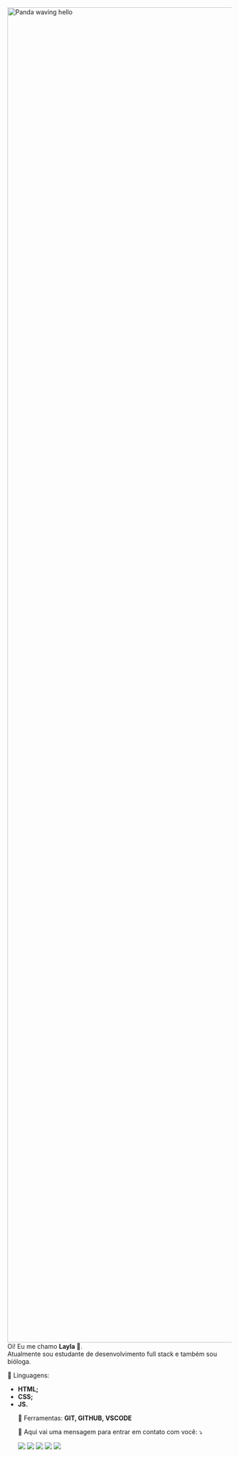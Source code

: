 <img src="https://github.com/layla-snogueira/layla-snogueira/commit/440ffd2a169c8cbfec596b85c6cbb850ab29ebcf" min-width="300px" max-width="300px" width="3000px" align="right" alt="Panda waving hello">

<p align="left"> 
  Oi! Eu me chamo <strong>Layla 🐼</strong>.<br>
  Atualmente sou estudante de desenvolvimento full stack e também sou bióloga.
</p>

<p align="left">
  🦄 Linguagens: 
  <ul>
    <li> <strong>HTML;</strong></li>
    <li><strong>CSS;</strong></li>
   <li><strong>JS.</strong></li>
</p>

<p align="left">
  💼 Ferramentas: <strong>GIT, GITHUB, VSCODE </strong>
</p>

<p align="left">
  💌 Aqui vai uma mensagem para entrar em contato com você: ⤵️
</p>

<p align="left">
  <a href="#" alt="Gmail">
  <img src="https://img.shields.io/badge/-Gmail-FF0000?style=flat-square&labelColor=FF0000&logo=gmail&logoColor=white&link=LINK-DO-SEU-EMAIL" /></a>

  <a href="#" alt="Linkedin">
  <img src="https://img.shields.io/badge/-Linkedin-0e76a8?style=flat-square&logo=Linkedin&logoColor=white&link=LINK-DO-SEU-LINKEDIN" /></a>

  <a href="#" alt="WhatsApp">
  <img src="https://img.shields.io/badge/-WhatsApp-25d366?style=flat-square&labelColor=25d366&logo=whatsapp&logoColor=white&link=API-DO-SEU-WHATSAPP"/></a>

  <a href="#" alt="Facebook">
  <img src="https://img.shields.io/badge/-Facebook-3b5998?style=flat-square&labelColor=3b5998&logo=facebook&logoColor=white&link=LINK-DO-SEU-FACEBOOK"/></a>

  <a href="#" alt="Instagram">
  <img src="https://img.shields.io/badge/-Instagram-DF0174?style=flat-square&labelColor=DF0174&logo=instagram&logoColor=white&link=LINK-DO-SEU-INSTAGRAM"/></a>
</p>  
